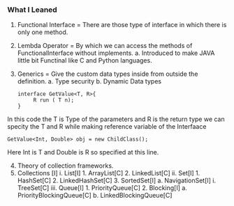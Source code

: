 ### What I Leaned

1. Functional Interface = There are those type of interface in which there is only one method.
2. Lembda Operator = By which we can access the methods of FunctionalInterface without implements.
    a. Introduced to make JAVA little bit Functinal like C and Python languages.
3. Generics = Give the custom data types inside from outside the definition.
     a. Type security
     b. Dynamic Data types
   
       interface GetValue<T, R>{
            R run ( T n);
       }
   
In this code the T is Type of the parameters and R is the return type we can specity the T and R while making reference variable of the Interfaace

    GetValue<Int, Double> obj = new ChildClass();
        
Here Int is T and Double is R so specified at this line.
        
4. Theory of collection frameworks.
5. Collections [I]
       i. List[I]
           1. ArrayList[C]
           2. LinkedList[C]
       ii. Set[I]
           1. HashSet[C]
           2. LinkedHashSet[C]
           3. SortedSet[I]
                a. NavigationSet[I]
                        i. TreeSet[C]
       iii. Queue[I]
            1. PriorityQueue[C]
             2. Blocking[I]
                   a. PriorityBlockingQueue[C]
                   b. LinkedBlockingQueue[C]
